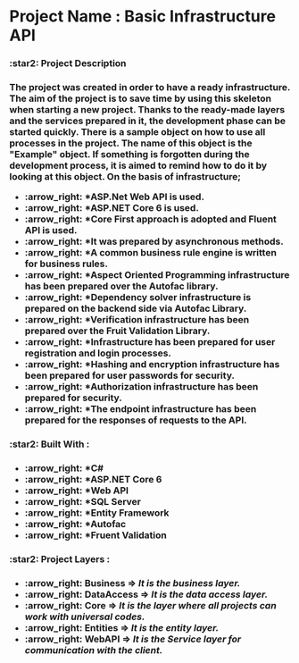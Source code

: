 # 
<h1><strong>Project Name :</strong> Basic Infrastructure API</h1>
<h3>:star2: Project Description<h3/>
<p>The project was created in order to have a ready infrastructure. The aim of the project is to save time by using this skeleton when starting a new project. Thanks to the ready-made layers and the services prepared in it, the development phase can be started quickly. There is a sample object on how to use all processes in the project. The name of this object is the "Example" object. If something is forgotten during the development process, it is aimed to remind how to do it by looking at this object. On the basis of infrastructure;</p>
<ul>
    <li>:arrow_right:  *ASP.Net Web API is used.</li>
    <li>:arrow_right:  *ASP.NET Core 6 is used.</li>
    <li>:arrow_right:  *Core First approach is adopted and Fluent API is used.</li>
    <li>:arrow_right:  *It was prepared by asynchronous methods.</li>
    <li>:arrow_right:  *A common business rule engine is written for business rules.</li>
    <li>:arrow_right:  *Aspect Oriented Programming infrastructure has been prepared over the Autofac library.</li>
    <li>:arrow_right:  *Dependency solver infrastructure is prepared on the backend side via Autofac Library.</li>
    <li>:arrow_right:  *Verification infrastructure has been prepared over the Fruit Validation Library.</li>
    <li>:arrow_right:  *Infrastructure has been prepared for user registration and login processes.</li>
    <li>:arrow_right:  *Hashing and encryption infrastructure has been prepared for user passwords for security.</li>
    <li>:arrow_right:  *Authorization infrastructure has been prepared for security.</li>
    <li>:arrow_right:  *The endpoint infrastructure has been prepared for the responses of requests to the API.</li>
</ul>

<h3>:star2: Built With :<h3/>
    <ul>
        <li>:arrow_right:  *C# </li>
        <li>:arrow_right:  *ASP.NET Core 6 </li>
        <li>:arrow_right:  *Web API </li>
        <li>:arrow_right:  *SQL Server </li>
        <li>:arrow_right:  *Entity Framework </li>
        <li>:arrow_right:  *Autofac </li>
        <li>:arrow_right:  *Fruent Validation </li>
    </ul>

<h3>:star2: Project Layers :<h3/>
    <ul>
        <li>:arrow_right: <b>Business =></b> <i>It is the business layer.</i></li>
        <li>:arrow_right: <b>DataAccess =></b> <i>It is the data access layer. </i></li>
        <li>:arrow_right: <b>Core =></b> <i>It is the layer where all projects can work with universal codes.</i></li>
        <li>:arrow_right: <b>Entities =></b> <i>It is the entity layer. </i></li>
        <li>:arrow_right: <b> WebAPI =></b> <i>It is the Service layer for communication with the client.</i></li>
    </ul>

